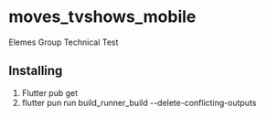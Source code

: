 # moves_tvshows_mobile

Elemes Group Technical Test

## Installing

1. Flutter pub get
2. flutter pun run build_runner_build --delete-conflicting-outputs
